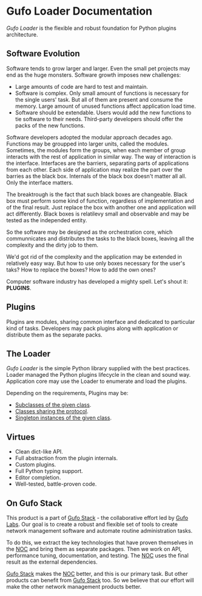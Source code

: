 # Gufo Loader Documentation

*Gufo Loader* is the flexible and robust foundation
for Python plugins architecture.

## Software Evolution

Software tends to grow larger and larger. Even the small
pet projects may end as the huge monsters. Software growth
imposes new challenges:

* Large amounts of code are hard to test and maintain.
* Software is complex. Only small amount of functions is 
  necessary for the single users' task. But all of them are present
  and consume the memory. Large amount of unused functions
  affect application load time.
* Software should be extendable. Users would add the new functions
  to tie software to their needs. Third-party developers should offer
  the packs of the new functions.  

Software developers adopted the modular approach decades ago.
Functions may be groupped into larger units, called the modules.
Sometimes, the modules form the groups, when each member of 
group interacts with the rest of application in similar way.
The way of interaction is the interface. Interfaces are the
barriers, separating parts of applications from each other.
Each side of application may realize the part over the barries
as the black box. Internals of the black box doesn't matter all all.
Only the interface matters.

The breaktrough is the fact that such black boxes are changeable.
Black box must perform some kind of function, regardless of implementation
and of the final result. Just replace the box with another one and application
will act differently. Black boxes is relatilevy small and observable
and may be tested as the independed entity.

So the software may be designed as the orchestration core, which
communnicates and distributes the tasks to the black boxes, leaving
all the complexity and the dirty job to them.

We'd got rid of the complexity and the application may be extended
in relatively easy way. But how to use only boxes necessary for the user's
taks? How to replace the boxes? How to add the own ones?

Computer software industry has developed a mighty spell. Let's shout it:
**PLUGINS**.

## Plugins

Plugins are modules, sharing common interface and dedicated to particular kind
of tasks. Developers may pack plugins along with application or distribute them
as the separate packs.

## The Loader

*Gufo Loader* is the simple Python library supplied with the best practices.
Loader managed the Python plugins lifecycle in the clean and sound way. Application
core may use the Loader to enumerate and load the plugins.

Depending on the requirements, Plugins may be:

* [Subclasses of the given class](examples/subclass.md).
* [Classes sharing the protocol](examples/protocol.md).
* [Singleton instances of the given class](examples/singleton.md).

## Virtues

* Clean dict-like API.
* Full abstraction from the plugin internals.
* Custom plugins.
* Full Python typing support.
* Editor completion.
* Well-tested, battle-proven code.

## On Gufo Stack

This product is a part of [Gufo Stack][Gufo Stack] - the collaborative effort 
led by [Gufo Labs][Gufo Labs]. Our goal is to create a robust and flexible 
set of tools to create network management software and automate 
routine administration tasks.

To do this, we extract the key technologies that have proven themselves 
in the [NOC][NOC] and bring them as separate packages. Then we work on API,
performance tuning, documentation, and testing. The [NOC][NOC] uses the final result
as the external dependencies.

[Gufo Stack][Gufo Stack] makes the [NOC][NOC] better, and this is our primary task. But other products
can benefit from [Gufo Stack][Gufo Stack] too. So we believe that our effort will make 
the other network management products better.

[Gufo Labs]: https://gufolabs.com/
[Gufo Stack]: https://gufolabs.com/products/gufo-stack/
[NOC]: https://getnoc.com/